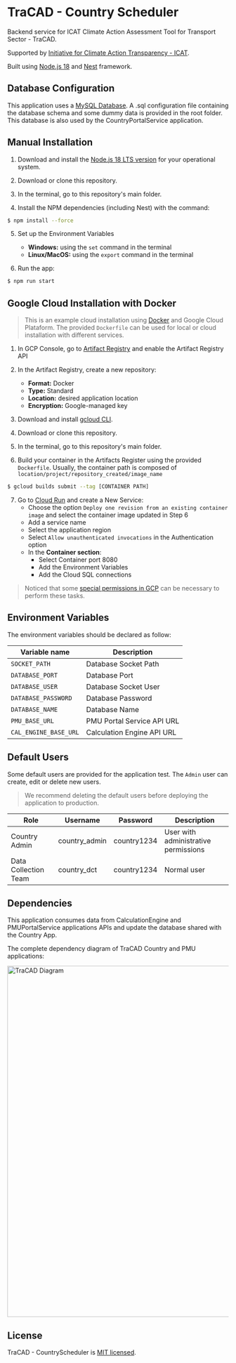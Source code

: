 # TraCAD - Country Scheduler

Backend service for ICAT Climate Action Assessment Tool for Transport Sector - TraCAD.

Supported by [Initiative for Climate Action Transparency - ICAT](https://climateactiontransparency.org/).

Built using [Node.js 18](https://nodejs.org/dist/latest-v18.x/docs/api/) and [Nest](https://github.com/nestjs/nest) framework.


## Database Configuration
This application uses a [MySQL Database](https://www.mysql.com/). A .sql configuration file containing the database schema and some dummy data is provided in the root folder. This database is also used by the CountryPortalService application.


## Manual Installation

1. Download and install the [Node.js 18 LTS version](https://nodejs.org/en/download) for your operational system.

2. Download or clone this repository.

3. In the terminal, go to this repository's main folder.

4. Install the NPM dependencies (including Nest) with the command:

```bash
$ npm install --force
```

5. Set up the Environment Variables
   * **Windows:** using the `set` command in the terminal
   * **Linux/MacOS:** using the `export` command in the terminal

6. Run the app:

```bash
$ npm run start
```


## Google Cloud Installation with Docker
> This is an example cloud installation using [Docker](https://www.docker.com/) and Google Cloud Plataform. The provided `Dockerfile` can be used for local or cloud installation with different services.

1. In GCP Console, go to [Artifact Registry](https://console.cloud.google.com/artifacts) and enable the Artifact Registry API

2. In the Artifact Registry, create a new repository:
   * **Format:** Docker
   * **Type:** Standard
   * **Location:** desired application location
   * **Encryption:** Google-managed key

3. Download and install [gcloud CLI](https://cloud.google.com/sdk/docs/install).

4. Download or clone this repository.

5. In the terminal, go to this repository's main folder.

6. Build your container in the Artifacts Register using the provided `Dockerfile`. Usually, the container path is composed of `location/project/repository_created/image_name`

```bash
$ gcloud builds submit --tag [CONTAINER PATH]
```

7. Go to [Cloud Run](https://console.cloud.google.com/run) and create a New Service:
   * Choose the option `Deploy one revision from an existing container image` and select the container image updated in Step 6
   * Add a service name
   * Select the application region
   * Select `Allow unauthenticated invocations` in the Authentication option
   * In the **Container section**:
       * Select Container port 8080
       * Add the Environment Variables
       * Add the Cloud SQL connections

> Noticed that some [special permissions in GCP](https://cloud.google.com/run/docs/reference/iam/roles#additional-configuration) can be necessary to perform these tasks.


## Environment Variables
The environment variables should be declared as follow:

| Variable name            | Description                                        |
| ------------------------ | -------------------------------------------------- |
| `SOCKET_PATH`            | Database Socket Path                               |
| `DATABASE_PORT`          | Database Port                                      |
| `DATABASE_USER`          | Database Socket User                               |
| `DATABASE_PASSWORD`      | Database Password                                  |
| `DATABASE_NAME`          | Database Name                                      |
| `PMU_BASE_URL`           | PMU Portal Service API URL                         |
| `CAL_ENGINE_BASE_URL`    | Calculation Engine API URL                         |


## Default Users
Some default users are provided for the application test. The `Admin` user can create, edit or delete new users.

>  We recommend deleting the default users before deploying the application to production.

| Role                  | Username         | Password            | Description                           |
| --------------------- |----------------- | ------------------- | ------------------------------------- |
| Country Admin         | country_admin    | country1234         | User with administrative permissions  |
| Data Collection Team  | country_dct      | country1234         | Normal user                           |


## Dependencies
This application consumes data from CalculationEngine and PMUPortalService applications APIs and update the database shared with the Country App.

The complete dependency diagram of TraCAD Country and PMU applications:

<p align="left">
  <img src="https://lucid.app/publicSegments/view/9a6fb822-be5a-47d7-ad67-0434a4025234/image.png" width="800" alt="TraCAD Diagram" /></a>
</p>


## License
TraCAD - CountryScheduler is [MIT licensed](LICENSE).
